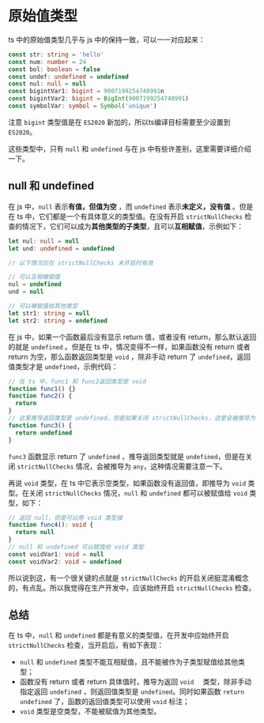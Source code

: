 # 原始值类型

ts 中的原始值类型几乎与 js 中的保持一致，可以一一对应起来：

```ts
const str: string = 'hello'
const num: number = 24
const bol: boolean = false
const undef: undefined = undefined
const nul: null = null
const bigintVar1: bigint = 9007199254740991n
const bigintVar2: bigint = BigInt(9007199254740991)
const symbolVar: symbol = Symbol('unique')
```

注意 `bigint` 类型值是在 `ES2020` 新加的，所以ts编译目标需要至少设置到 `ES2020`。

这些类型中，只有 `null` 和 `undefined` 与在 js 中有些许差别，这里需要详细介绍一下。

## null 和 undefined

在 js 中，`null` 表示**有值，但值为空** ，而 `undefined` 表示**未定义，没有值** 。但是在 ts 中，它们都是一个有具体意义的类型值。在没有开启 `strictNullChecks` 检查的情况下，它们可以成为**其他类型的子类型**，且可以**互相赋值**，示例如下：

```ts
let nul: null = null
let und: undefined = undefined

// 以下情况仅在 strictNullChecks 未开启时有效

// 可以互相被赋值
nul = undefined
und = null

// 可以被赋值给其他类型
let str1: string = null
let str2: string = undefined
```

在 js 中，如果一个函数最后没有显示 return 值，或者没有 return，那么默认返回的就是 `undefined` 。但是在 ts 中，情况变得不一样，如果函数没有 return 或者 return 为空，那么函数返回类型是 `void` ，除非手动 return 了 `undefined`，返回值类型才是 `undefined`，示例代码：

```ts
// 在 ts 中，func1 和 func2返回类型是 void
function func1() {}
function func2() {
  return
}
// 这里推导返回类型是 undefined，但是如果关闭 strictNullChecks，这里会被推导为 any
function func3() {
  return undefined
}
```

`func3` 函数显示 return 了 `undefined` ，推导返回类型就是 `undefined`，但是在关闭 `strictNullChecks` 情况，会被推导为 `any`，这种情况需要注意一下。

再说 `void` 类型，在 ts 中它表示空类型，如果函数没有返回值，即推导为 `void` 类型。在关闭 `strictNullChecks` 情况，`null` 和 `undefined` 都可以被赋值给 `void` 类型，如下：

```ts
// 返回 null，但是可以用 void 类型接
function func4(): void {
  return null
}
// null 和 undefined 可以赋值给 void 类型
const voidVar1: void = null
const voidVar2: void = undefined
```

所以说到这，有一个很关键的点就是 `strictNullChecks` 的开启关闭挺混淆概念的，有点乱。所以我觉得在生产开发中，应该始终开启 `strictNullChecks` 检查。

## 总结

在 ts 中，`null` 和 `undefined` 都是有意义的类型值，在开发中应始终开启 `strictNullChecks` 检查，当开启后，有如下表现：

- `null` 和 `undefined` 类型不能互相赋值，且不能被作为子类型赋值给其他类型；
- 函数没有 return 或者 return 具体值时，推导为返回 `void  ` 类型，除非手动指定返回 `undefined` ，则返回值类型是 `undefined`。同时如果函数 `return undefined` 了，函数的返回值类型可以使用 `void` 标注；
- `void` 类型是空类型，不能被赋值为其他类型。
